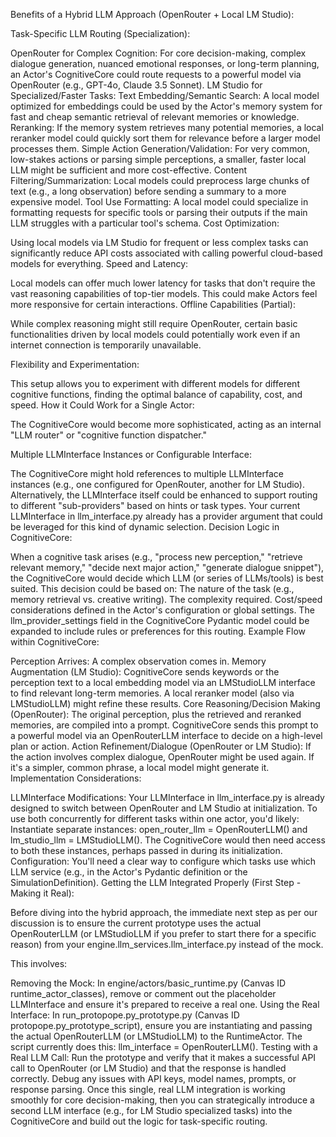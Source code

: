 Benefits of a Hybrid LLM Approach (OpenRouter + Local LM Studio):

Task-Specific LLM Routing (Specialization):

OpenRouter for Complex Cognition: For core decision-making, complex dialogue generation, nuanced emotional responses, or long-term planning, an Actor's CognitiveCore could route requests to a powerful model via OpenRouter (e.g., GPT-4o, Claude 3.5 Sonnet).
LM Studio for Specialized/Faster Tasks:
Text Embedding/Semantic Search: A local model optimized for embeddings could be used by the Actor's memory system for fast and cheap semantic retrieval of relevant memories or knowledge.
Reranking: If the memory system retrieves many potential memories, a local reranker model could quickly sort them for relevance before a larger model processes them.
Simple Action Generation/Validation: For very common, low-stakes actions or parsing simple perceptions, a smaller, faster local LLM might be sufficient and more cost-effective.
Content Filtering/Summarization: Local models could preprocess large chunks of text (e.g., a long observation) before sending a summary to a more expensive model.
Tool Use Formatting: A local model could specialize in formatting requests for specific tools or parsing their outputs if the main LLM struggles with a particular tool's schema.
Cost Optimization:

Using local models via LM Studio for frequent or less complex tasks can significantly reduce API costs associated with calling powerful cloud-based models for everything.
Speed and Latency:

Local models can offer much lower latency for tasks that don't require the vast reasoning capabilities of top-tier models. This could make Actors feel more responsive for certain interactions.
Offline Capabilities (Partial):

While complex reasoning might still require OpenRouter, certain basic functionalities driven by local models could potentially work even if an internet connection is temporarily unavailable.

Flexibility and Experimentation:

This setup allows you to experiment with different models for different cognitive functions, finding the optimal balance of capability, cost, and speed.
How it Could Work for a Single Actor:

The CognitiveCore would become more sophisticated, acting as an internal "LLM router" or "cognitive function dispatcher."

Multiple LLMInterface Instances or Configurable Interface:

The CognitiveCore might hold references to multiple LLMInterface instances (e.g., one configured for OpenRouter, another for LM Studio).
Alternatively, the LLMInterface itself could be enhanced to support routing to different "sub-providers" based on hints or task types. Your current LLMInterface in llm_interface.py already has a provider argument that could be leveraged for this kind of dynamic selection.
Decision Logic in CognitiveCore:

When a cognitive task arises (e.g., "process new perception," "retrieve relevant memory," "decide next major action," "generate dialogue snippet"), the CognitiveCore would decide which LLM (or series of LLMs/tools) is best suited.
This decision could be based on:
The nature of the task (e.g., memory retrieval vs. creative writing).
The complexity required.
Cost/speed considerations defined in the Actor's configuration or global settings.
The llm_provider_settings field in the CognitiveCore Pydantic model could be expanded to include rules or preferences for this routing.
Example Flow within CognitiveCore:

Perception Arrives: A complex observation comes in.
Memory Augmentation (LM Studio):
CognitiveCore sends keywords or the perception text to a local embedding model via an LMStudioLLM interface to find relevant long-term memories.
A local reranker model (also via LMStudioLLM) might refine these results.
Core Reasoning/Decision Making (OpenRouter):
The original perception, plus the retrieved and reranked memories, are compiled into a prompt.
CognitiveCore sends this prompt to a powerful model via an OpenRouterLLM interface to decide on a high-level plan or action.
Action Refinement/Dialogue (OpenRouter or LM Studio):
If the action involves complex dialogue, OpenRouter might be used again.
If it's a simpler, common phrase, a local model might generate it.
Implementation Considerations:

LLMInterface Modifications: Your LLMInterface in llm_interface.py is already designed to switch between OpenRouter and LM Studio at initialization. To use both concurrently for different tasks within one actor, you'd likely:
Instantiate separate instances: open_router_llm = OpenRouterLLM() and lm_studio_llm = LMStudioLLM().
The CognitiveCore would then need access to both these instances, perhaps passed in during its initialization.
Configuration: You'll need a clear way to configure which tasks use which LLM service (e.g., in the Actor's Pydantic definition or the SimulationDefinition).
Getting the LLM Integrated Properly (First Step - Making it Real):

Before diving into the hybrid approach, the immediate next step as per our discussion is to ensure the current prototype uses the actual OpenRouterLLM (or LMStudioLLM if you prefer to start there for a specific reason) from your engine.llm_services.llm_interface.py instead of the mock.

This involves:

Removing the Mock: In engine/actors/basic_runtime.py (Canvas ID runtime_actor_classes), remove or comment out the placeholder LLMInterface and ensure it's prepared to receive a real one.
Using the Real Interface: In run_protopope.py_prototype.py (Canvas ID protopope.py_prototype_script), ensure you are instantiating and passing the actual OpenRouterLLM (or LMStudioLLM) to the RuntimeActor. The script currently does this: llm_interface = OpenRouterLLM().
Testing with a Real LLM Call: Run the prototype and verify that it makes a successful API call to OpenRouter (or LM Studio) and that the response is handled correctly. Debug any issues with API keys, model names, prompts, or response parsing.
Once this single, real LLM integration is working smoothly for core decision-making, then you can strategically introduce a second LLM interface (e.g., for LM Studio specialized tasks) into the CognitiveCore and build out the logic for task-specific routing.